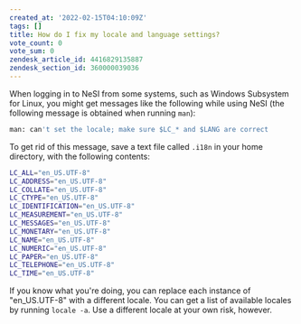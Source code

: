 ```yaml
---
created_at: '2022-02-15T04:10:09Z'
tags: []
title: How do I fix my locale and language settings?
vote_count: 0
vote_sum: 0
zendesk_article_id: 4416829135887
zendesk_section_id: 360000039036
---
```


When logging in to NeSI from some systems, such as Windows Subsystem for
Linux, you might get messages like the following while using NeSI (the
following message is obtained when running `man`):

```sh
man: can't set the locale; make sure $LC_* and $LANG are correct
```

To get rid of this message, save a text file called `.i18n` in your home
directory, with the following contents:

```sh
LC_ALL="en_US.UTF-8"
LC_ADDRESS="en_US.UTF-8"
LC_COLLATE="en_US.UTF-8"
LC_CTYPE="en_US.UTF-8"
LC_IDENTIFICATION="en_US.UTF-8"
LC_MEASUREMENT="en_US.UTF-8"
LC_MESSAGES="en_US.UTF-8"
LC_MONETARY="en_US.UTF-8"
LC_NAME="en_US.UTF-8"
LC_NUMERIC="en_US.UTF-8"
LC_PAPER="en_US.UTF-8"
LC_TELEPHONE="en_US.UTF-8"
LC_TIME="en_US.UTF-8"
```

If you know what you're doing, you can replace each instance of
"en\_US.UTF-8" with a different locale. You can get a list of available
locales by running `locale -a`. Use a different locale at your own risk,
however.
